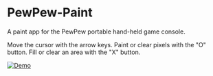 # PewPew-Paint
A paint app for the PewPew portable hand-held game console.

Move the cursor with the arrow keys.
Paint or clear pixels with the "O" button.
Fill or clear an area with the "X" button.

[![Demo](http://i3.ytimg.com/vi/ZqoXxeszuRk/hqdefault.jpg)](https://www.youtube.com/watch?v=ZqoXxeszuRk "Demo")

